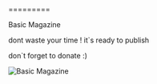 =========

Basic Magazine

dont waste your time ! it`s ready to publish 

don`t forget to donate :)


![Basic Magazine](http://www.appdesignvault.com/wp-content/uploads/2012/12/ipad-app-design-magazine-12.png)

